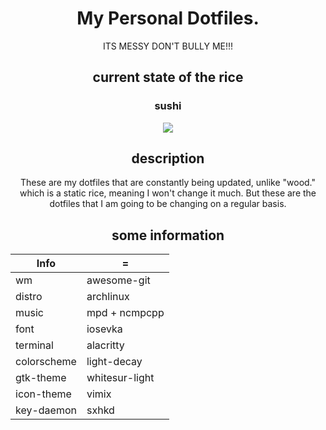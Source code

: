 <div align="center">
<h1>My Personal Dotfiles.</h1>
ITS MESSY DON'T BULLY ME!!!<br>
<h2> current state of the rice </h2>
<h3> sushi </h3>
<img src="https://github.com/frapdotbmp/dotfiles/assets/118438453/8f87d431-0057-4ded-bb09-4ee4d27232d5"/>


## description
These are my dotfiles that are constantly being updated, unlike "wood." which is a static rice, meaning I won't change it much.
But these are the dotfiles that I am going to be changing on a regular basis.

## some information
| Info      |    =    |
| --------- | ------- |
| wm        | awesome-git |
| distro    | archlinux |
| music     | mpd + ncmpcpp |
| font      | iosevka  |
| terminal  | alacritty |
| colorscheme| light-decay |
| gtk-theme | whitesur-light |
| icon-theme | vimix |
| key-daemon| sxhkd |
</div>
